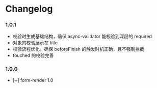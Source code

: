 # Changelog

### 1.0.1

- 校验时生成基础结构，确保 async-validator 能校验到深层的 required
- 对象的校验展示在 title
- 校验流程优化，确保 beforeFinish 的触发时机正确，且不强制拦截
- touched 的校验完善

### 1.0.0

- [+] form-render 1.0
